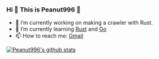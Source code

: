 ### Hi 👋 This is Peanut996 🥜

<!--
**peanut996/peanut996** is a ✨ _special_ ✨ repository because its `README.md` (this file) appears on your GitHub profile.

Here are some ideas to get you started:

- 🔭 I’m currently working on ...
- 🌱 I’m currently learning ...
- 👯 I’m looking to collaborate on ...
- 🤔 I’m looking for help with ...
- 💬 Ask me about ...
- 📫 How to reach me: ...
- 😄 Pronouns: ...
- ⚡ Fun fact: ...
-->
- 🔭 I’m currently working on making a crawler with Rust.
- 🌱 I’m currently learning [Rust](https://www.rust-lang.org/) and [Go](https://golang.org/)
- 📫 How to reach me: [Gmail](849421294godw@gmail.com)

[![Peanut996's github stats](https://github-readme-stats.vercel.app/api?username=peanut996)](https://github.com/anuraghazra/github-readme-stats)
